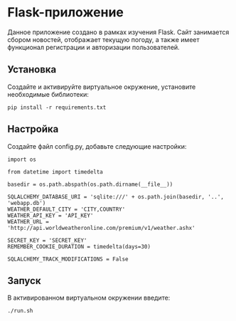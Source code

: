 Flask-приложение
=====
Данное приложение создано в рамках изучения Flask. Сайт занимается сбором новостей, отображает текущую погоду, а также имеет функционал регистрации и авторизации пользователей.

Установка
---------
Создайте и активируйте виртуальное окружение, установите необходимые библиотеки:

    pip install -r requirements.txt

Настройка
---------
Создайте файл config.py, добавьте следующие настройки:

    import os

    from datetime import timedelta

    basedir = os.path.abspath(os.path.dirname(__file__))

    SQLALCHEMY_DATABASE_URI = 'sqlite:///' + os.path.join(basedir, '..', 'webapp.db')
    WEATHER_DEFAULT_CITY = 'CITY,COUNTRY'
    WEATHER_API_KEY = 'API_KEY'
    WEATHER_URL = 'http://api.worldweatheronline.com/premium/v1/weather.ashx'

    SECRET_KEY = 'SECRET_KEY'
    REMEMBER_COOKIE_DURATION = timedelta(days=30)

    SQLALCHEMY_TRACK_MODIFICATIONS = False

Запуск
-------

В активированном виртуальном окружении введите:

    ./run.sh
